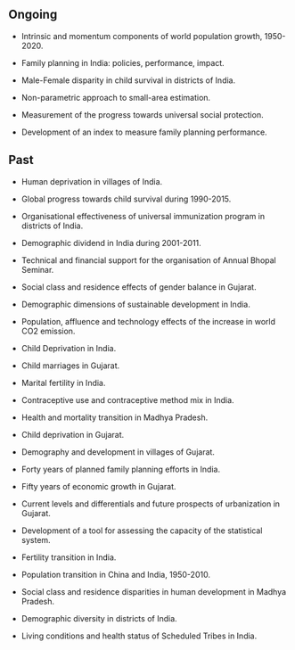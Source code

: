 ## Ongoing

- Intrinsic and momentum components of world population growth, 1950-2020.

- Family planning in India: policies, performance, impact.

- Male-Female disparity in child survival in districts of India.

- Non-parametric approach to small-area estimation.

- Measurement of the progress towards universal social protection.

- Development of an index to measure family planning performance.

## Past

- Human deprivation in villages of India.

- Global progress towards child survival during 1990-2015.

- Organisational effectiveness of universal immunization program in districts of India.

- Demographic dividend in India during 2001-2011.

- Technical and financial support for the organisation of Annual Bhopal Seminar.

- Social class and residence effects of gender balance in Gujarat.

- Demographic dimensions of sustainable development in India.

- Population, affluence and technology effects of the increase in world CO2 emission.

- Child Deprivation in India.

- Child marriages in Gujarat.

- Marital fertility in India.

- Contraceptive use and contraceptive method mix in India.

- Health and mortality transition in Madhya Pradesh.

- Child deprivation in Gujarat.

- Demography and development in villages of Gujarat.

- Forty years of planned family planning efforts in India.

- Fifty years of economic growth in Gujarat.

- Current levels and differentials and future prospects of urbanization in Gujarat.

- Development of a tool for assessing the capacity of the statistical system.

- Fertility transition in India.

- Population transition in China and India, 1950-2010.

- Social class and residence disparities in human development in Madhya Pradesh.

- Demographic diversity in districts of India.

- Living conditions and health status of Scheduled Tribes in India.